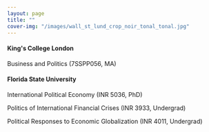 ```yaml
---
layout: page
title: ""
cover-img: "/images/wall_st_lund_crop_noir_tonal_tonal.jpg"
---
```


#### King's College London

Business and Politics (7SSPP056, MA)

#### Florida State University

International Political Economy (INR 5036, PhD)

Politics of International Financial Crises (INR 3933, Undergrad)

Political Responses to Economic Globalization (INR 4011, Undergrad)
